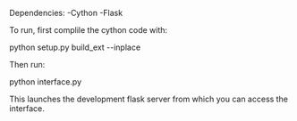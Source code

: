 Dependencies:
-Cython
-Flask

To run, first complile the cython code with:

python setup.py build_ext --inplace

Then run:

python interface.py

This launches the development flask server from which you can access the interface. 